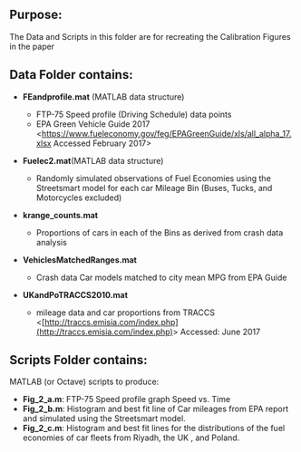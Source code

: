 
## Purpose:

The Data and Scripts in this folder are for recreating the Calibration Figures in the paper

## Data Folder contains:

- **FEandprofile.mat** (MATLAB data structure)
    - FTP-75 Speed profile (Driving Schedule) data points
    - EPA Green Vehicle Guide 2017 &lt;https://www.fueleconomy.gov/feg/EPAGreenGuide/xls/all_alpha_17.xlsx Accessed February 2017&gt;

- **Fuelec2.mat**(MATLAB data structure)
    - Randomly simulated observations of Fuel Economies using the Streetsmart model for each car Mileage Bin (Buses, Tucks, and Motorcycles excluded)

- **krange_counts.mat**
    - Proportions of cars in each of the Bins as derived from crash data analysis

- **VehiclesMatchedRanges.mat**
    - Crash data Car models matched to city mean MPG from EPA Guide

- **UKandPoTRACCS2010.mat**
    - mileage data and car proportions from TRACCS &lt;[http://traccs.emisia.com/index.php](http://traccs.emisia.com/index.php)&gt; Accessed: June 2017

## Scripts Folder contains:

MATLAB (or Octave) scripts to produce:

- **Fig_2_a.m**: FTP-75 Speed profile graph Speed vs. Time
- **Fig_2_b.m**: Histogram and best fit line of Car mileages from EPA report and simulated using the Streetsmart model. 
- **Fig_2_c.m**: Histogram and best fit lines for the distributions of the fuel economies of car fleets from Riyadh, the UK , and Poland.  


